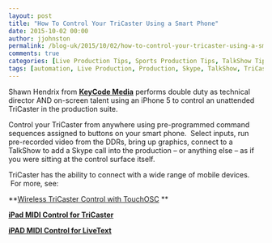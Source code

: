 ```yaml
---
layout: post
title: "How To Control Your TriCaster Using a Smart Phone"
date: 2015-10-02 00:00
author: jjohnston
permalink: /blog-uk/2015/10/02/how-to-control-your-tricaster-using-a-smart-phone/
comments: true
categories: [Live Production Tips, Sports Production Tips, TalkShow Tips, TriCaster Tips, Video Production Tips]
tags: [automation, Live Production, Production, Skype, TalkShow, TriCaster]
---
```

Shawn Hendrix from **<a href="http://keycodemedia.com/" target="_blank">KeyCode Media</a>** performs double duty as technical director AND on-screen talent using an iPhone 5 to control an unattended TriCaster in the production suite.

Control your TriCaster from anywhere using pre-programmed command sequences assigned to buttons on your smart phone.  Select inputs, run pre-recorded video from the DDRs, bring up graphics, connect to a TalkShow to add a Skype call into the production – or anything else – as if you were sitting at the control surface itself.

TriCaster has the ability to connect with a wide range of mobile devices.  For more, see:

**<a href="http://tips.newtek.com/wireless-tricaster-control-with-touchosc/" target="_blank">Wireless TriCaster Control with TouchOSC</a>
**

**<a href="http://tips.newtek.com/ipad-midi-control-for-tricaster/" target="_blank">iPad MIDI Control for TriCaster</a>**

**<a href="http://tips.newtek.com/ipad-midi-control-for-livetext/" target="_blank">iPAD MIDI Control for LiveText</a>**
